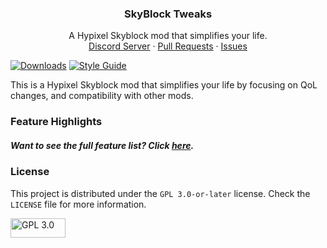 <h3 align="center">SkyBlock Tweaks</h3>

  <p align="center">
    A Hypixel Skyblock mod that simplifies your life.
    <br />
    <a href="https://discord.gg/avrPG8dwam">Discord Server</a>
    ·
    <a href="https://github.com/MrFast-js/Skyblock-Tweaks/pulls">Pull Requests</a>
    ·
    <a href="https://github.com/MrFast-js/Skyblock-Tweaks/issues">Issues</a>
  </p>
</div>

[![Downloads](https://img.shields.io/github/downloads/mrfast-js/skyblock-tweaks/total?label=Downloads&color=brightgreen&style=flat-square)](https://github.com/MrFast-js/Skyblock-Tweaks) [![Style Guide](https://img.shields.io/badge/Style%20Guide-Own-brightgreen?style=flat-square)](https://codeberg.org/thatonecoder/style-guidelines)

This is a Hypixel Skyblock mod that simplifies your life by focusing on QoL changes, and compatibility with other mods.

### Feature Highlights

##### Want to see the full feature list? Click [here](FEATURE_LIST.md).

### License
This project is distributed under the `GPL 3.0-or-later` license. Check the `LICENSE` file for more information.

<a href="https://www.gnu.org/licenses/gpl-3.0.en.html">
  <img src="https://www.gnu.org/graphics/gplv3-88x31.png" alt="GPL 3.0" width="88" height="31">
</a>
